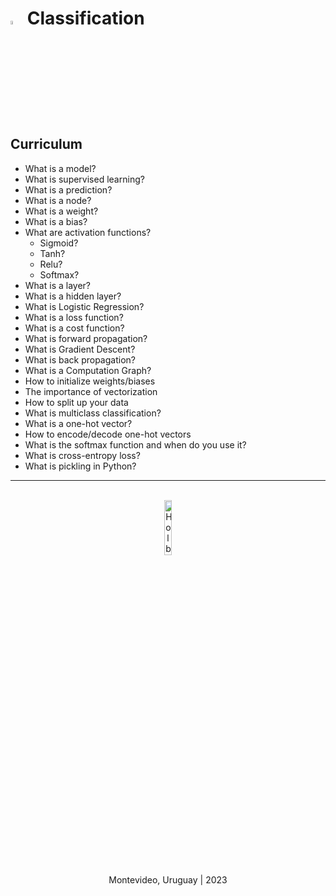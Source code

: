 # <a><img src="https://seeklogo.com/images/N/numpy-logo-479C24EC79-seeklogo.com.png" width=4%></img></a> **Classification**

## Curriculum
- What is a model?
- What is supervised learning?
- What is a prediction?
- What is a node?
- What is a weight?
- What is a bias?
- What are activation functions?
    - Sigmoid?
    - Tanh?
    - Relu?
    - Softmax?
- What is a layer?
- What is a hidden layer?
- What is Logistic Regression?
- What is a loss function?
- What is a cost function?
- What is forward propagation?
- What is Gradient Descent?
- What is back propagation?
- What is a Computation Graph?
- How to initialize weights/biases
- The importance of vectorization
- How to split up your data
- What is multiclass classification?
- What is a one-hot vector?
- How to encode/decode one-hot vectors
- What is the softmax function and when do you use it?
- What is cross-entropy loss?
- What is pickling in Python?

<hr><br>
<div align="center">
    <img src="https://apply.holbertonschool.com/holberton-logo.png" alt="Holberton logo" width=15%></img>
</div>

<p align="center">Montevideo, Uruguay | 2023</p>